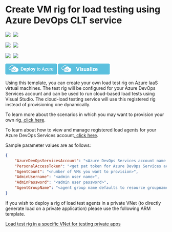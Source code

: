 # Create VM rig for load testing using Azure DevOps CLT service

<IMG SRC="https://azbotstorage.blob.core.windows.net/badges/101-vsts-cloudloadtest-rig/PublicLastTestDate.svg" />&nbsp;
<IMG SRC="https://azbotstorage.blob.core.windows.net/badges/101-vsts-cloudloadtest-rig/PublicDeployment.svg" />&nbsp;

<IMG SRC="https://azbotstorage.blob.core.windows.net/badges/101-vsts-cloudloadtest-rig/FairfaxLastTestDate.svg" />&nbsp;
<IMG SRC="https://azbotstorage.blob.core.windows.net/badges/101-vsts-cloudloadtest-rig/FairfaxDeployment.svg" />&nbsp;

<IMG SRC="https://azbotstorage.blob.core.windows.net/badges/101-vsts-cloudloadtest-rig/BestPracticeResult.svg" />&nbsp;
<IMG SRC="https://azbotstorage.blob.core.windows.net/badges/101-vsts-cloudloadtest-rig/CredScanResult.svg" />&nbsp;

[![Deploy to Azure](https://raw.githubusercontent.com/Azure/azure-quickstart-templates/master/1-CONTRIBUTION-GUIDE/images/deploytoazure.png)](https://portal.azure.com/#create/Microsoft.Template/uri/https%3a%2f%2fraw.githubusercontent.com%2fAzure%2fazure-quickstart-templates%2fmaster%2f101-vsts-cloudloadtest-rig%2fazuredeploy.json)
<a href="http://armviz.io/#/?load=https%3a%2f%2fraw.githubusercontent.com%2fAzure%2fazure-quickstart-templates%2fmaster%2f101-vsts-cloudloadtest-rig%2fazuredeploy.json" target="_blank">
    <img src="https://raw.githubusercontent.com/Azure/azure-quickstart-templates/master/1-CONTRIBUTION-GUIDE/images/visualizebutton.png"/>
</a>

Using this template, you can create your own load test rig on Azure IaaS virtual machines. The test rig will be configured for your Azure DevOps Services account and can be used to run cloud-based load tests using Visual Studio. The cloud-load testing service will use this registered rig instead of provisioning one dynamically. 

To learn more about the scenarios in which you may want to provision your own rig,<a href="https://blogs.msdn.microsoft.com/visualstudioalm/2016/09/27/run-cloud-based-load-tests-using-your-own-machines-a-k-a-bring-your-own-subscription/" target="_blank"> click here</a>.

To learn about how to view and manage registered load agents for your Azure DevOps Services account,<a href="https://blogs.msdn.microsoft.com/visualstudioalm/2016/08/22/use-cloud-load-agents-on-your-infrastructure/" target="_blank"> click here</a>.

Sample parameter values are as follows:

```json
{
    "AzureDevOpsServicesAccount": "<Azure DevOps Services account name with which the rig will be configured>",
    "PersonalAccessToken": "<get pat token for Azure DevOps Services account>",
    "AgentCount": "<number of VMs you want to provision>",
    "AdminUsername": "<admin user name>",
    "AdminPassword": "<admin user password>",
    "AgentGroupName": "<agent group name defaults to resource groupname>"   
}
```

If you wish to deploy a rig of load test agents in a private VNet (to directly generate load on a private application) please use the following ARM template.

<a href="https://github.com/Azure/azure-quickstart-templates/tree/master/201-vsts-cloudloadtest-rig-existing-vnet"> Load test rig in a specific VNet for testing private apps </a>

